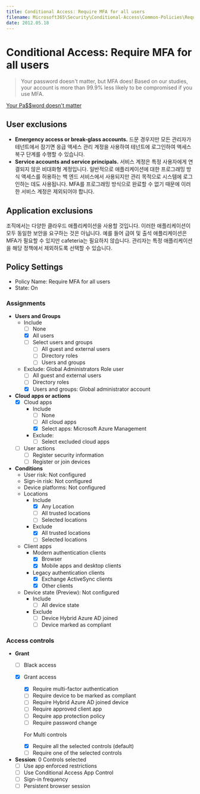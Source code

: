 ```yaml
---
title: Conditional Access: Require MFA for all users
filename: Microsoft365\Security\Conditional-Access\Common-Policies\Require-MFA-for-All-Users.md
date: 2012.05.18
---
```


# Conditional Access: Require MFA for all users

> Your password doesn't matter, but MFA does! Based on our studies, your account is more than 99.9% less likely to be compromised if you use MFA.

[Your Pa$$word doesn't matter](https://techcommunity.microsoft.com/t5/Azure-Active-Directory-Identity/Your-Pa-word-doesn-t-matter/ba-p/731984)

## User exclusions

- **Emergency access or break-glass accounts.** 드문 경우지만 모든 관리자가 테넌트에서 잠기면 응급 액세스 관리 계정을 사용하여 테넌트에 로그인하여 액세스 복구 단계를 수행할 수 있습니다.
- **Service accounts and service principals.** 서비스 계정은 특정 사용자에게 연결되지 않은 비대화형 계정입니다. 일반적으로 애플리케이션에 대한 프로그래밍 방식 액세스를 허용하는 백 엔드 서비스에서 사용되지만 관리 목적으로 시스템에 로그인하는 데도 사용됩니다. MFA를 프로그래밍 방식으로 완료할 수 없기 때문에 이러한 서비스 계정은 제외되어야 합니다. 

## Application exclusions

조직에서는 다양한 클라우드 애플리케이션을 사용할 것입니다. 이러한 애플리케이션이 모두 동일한 보안을 요구하는 것은 아닙니다. 예를 들어 급여 및 출석 애플리케이션은 MFA가 필요할 수 있지만 cafeteria는 필요하지 않습니다. 관리자는 특정 애플리케이션을 해당 정책에서 제외하도록 선택할 수 있습니다.

## Policy Settings

- Policy Name: Require MFA for all users
- State: On

### Assignments

- **Users and Groups**
    - Include
        - [ ] None
        - [X] All users
        - [ ] Select users and groups
            - [ ] All guest and external users
            - [ ] Directory roles
            - [ ] Users and groups
    - Exclude: Global Administrators Role user
        - [ ] All guest and external users
        - [ ] Directory roles
        - [X] Users and groups: Global administrator account

- **Cloud apps or actions**
    - [X] Cloud apps
        - Include
            - [ ] None
            - [ ] All cloud apps
            - [X] Select apps: Microsoft Azure Management
        - Exclude:
            - [ ] Select excluded cloud apps
    - [ ] User actions
        - [ ] Register security information
        - [ ] Register or join devices

- **Conditions**
    - User risk: Not configured
    - Sign-in risk: Not configured
    - Device platforms: Not configured
    - Locations
        - Include
            - [X] Any Location
            - [ ] All trusted locations
            - [ ] Selected locations
        - Exclude
            - [X] All trusted locations
            - [ ] Selected locations
    - Client apps
        - Modern authentication clients
            - [X] Browser
            - [X] Mobile apps and desktop clients
        - Legacy authentication clients
            - [X] Exchange ActiveSync clients
            - [X] Other clients
    - Device state (Preview): Not configured
        - Include
            - [ ] All device state
        - Exclude
            - [ ] Device Hybrid Azure AD joined
            - [ ] Device marked as compliant

### Access controls
- **Grant**
    - [ ] Black access
    - [X] Grant access
        - [X] Require multi-factor authentication
        - [ ] Require device to be marked as compliant
        - [ ] Require Hybrid Azure AD joined device
        - [ ] Require approved client app
        - [ ] Require app protection policy
        - [ ] Require password change

        For Multi controls

        - [X] Require all the selected controls (default)
        - [ ] Require one of the selected controls
- **Session**: 0 Controls selected
    - [ ] Use app enforced restrictions
    - [ ] Use Conditional Access App Control
    - [ ] Sign-in frequency
    - [ ] Persistent browser session
